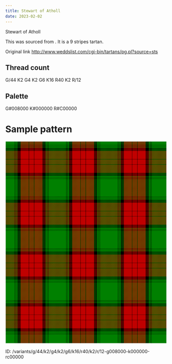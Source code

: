 ```yaml
---
title: Stewart of Atholl
date: 2023-02-02
---
```

Stewart of Atholl

This was sourced from <no value>.  It is a 9 stripes tartan.

Original link http://www.weddslist.com/cgi-bin/tartans/pg.pl?source=sts

## Thread count
G/44 K2 G4 K2 G6 K16 R40 K2 R/12

## Palette
G#008000 K#000000 R#C00000

# Sample pattern

![Tartan detail](tartan.png "G/44 K2 G4 K2 G6 K16 R40 K2 R/12 tartan")

ID: /variants/g/44/k2/g4/k2/g6/k16/r40/k2/r/12-g008000-k000000-rc00000